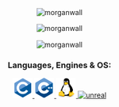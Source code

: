 <p align="center">
  <img align="center"
  src="https://github-readme-stats-morganwall.vercel.app/api?username=morganwall&show_icons=true&theme=radical&locale=en&ver=2"
  alt="morganwall"/>
</p>

<p align="center">
  <img align="center"
  src="https://github-readme-streak-stats.herokuapp.com/?user=morganwall&theme=radical"
  alt="morganwall"/>
</p>

<p align="center">
  <img align="center"
  src="https://github-readme-stats-morganwall.vercel.app/api/top-langs?username=morganwall&show_icons=true&theme=radical&locale=en&layout=compact&ver=2"
  alt="morganwall"/>
</p>

<h3 align="center">Languages, Engines & OS:</h3>
<p align="center"> <a href="https://www.cprogramming.com/" target="_blank" rel="noreferrer"> <img src="https://raw.githubusercontent.com/devicons/devicon/master/icons/c/c-original.svg" alt="c" width="40" height="40"/> </a> <a href="https://www.w3schools.com/cpp/" target="_blank" rel="noreferrer"> <img src="https://raw.githubusercontent.com/devicons/devicon/master/icons/cplusplus/cplusplus-original.svg" alt="cplusplus" width="40" height="40"/> </a> <a href="https://www.linux.org/" target="_blank" rel="noreferrer"> <img src="https://raw.githubusercontent.com/devicons/devicon/master/icons/linux/linux-original.svg" alt="linux" width="40" height="40"/> </a> <a href="https://unrealengine.com/" target="_blank" rel="noreferrer"> <img src="https://raw.githubusercontent.com/kenangundogan/fontisto/036b7eca71aab1bef8e6a0518f7329f13ed62f6b/icons/svg/brand/unreal-engine.svg" alt="unreal" width="40" height="40"/> </a> </p>
